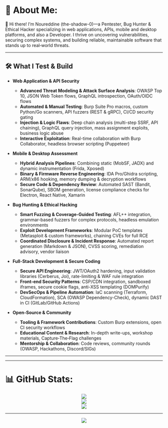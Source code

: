 # 💫 About Me:
👋 Hi there! I’m Noureddine (the-shadow-0)—a Pentester, Bug Hunter & Ethical Hacker specializing in web applications, APIs, mobile and desktop platforms, and also a Developer. I thrive on uncovering vulnerabilities, securing complex systems, and building reliable, maintainable software that stands up to real‑world threats.

---

## 🛠️ What I Test & Build

- **Web Application & API Security**  
  - **Advanced Threat Modeling & Attack Surface Analysis**: OWASP Top 10, JSON Web Token flows, GraphQL introspection, OAuth/OIDC flows  
  - **Automated & Manual Testing**: Burp Suite Pro macros, custom Python/Go scanners, API fuzzers (REST & gRPC), CI/CD security gating  
  - **Injection & Logic Flaws**: Deep chain analysis (multi-step SSRF, API chaining), GraphQL query injection, mass assignment exploits, business logic abuse  
  - **Interactive Exploitation**: Real-time collaboration with Burp Collaborator, headless browser scripting (Puppeteer)

- **Mobile & Desktop Assessment**  
  - **Hybrid Analysis Pipelines**: Combining static (MobSF, JADX) and dynamic instrumentation (Frida, Xposed)  
  - **Binary & Firmware Reverse Engineering**: IDA Pro/Ghidra scripting, ARM/x86 hooking, memory dumping & decryption workflows  
  - **Secure Code & Dependency Review**: Automated SAST (Bandit, SonarQube), SBOM generation, license compliance checks for Electron, React Native, Xamarin  

- **Bug Hunting & Ethical Hacking**  
  - **Smart Fuzzing & Coverage-Guided Testing**: AFL++ integration, grammar-based fuzzers for complex protocols, headless emulation environments  
  - **Exploit Development Frameworks**: Modular PoC templates (Metasploit & custom frameworks), chaining CVEs for full RCE  
  - **Coordinated Disclosure & Incident Response**: Automated report generation (Markdown & JSON), CVSS scoring, remediation advisory, vendor liaison  

- **Full-Stack Development & Secure Coding**  
  - **Secure API Engineering**: JWT/OAuth2 hardening, input validation libraries (Cerberus, Joi), rate-limiting & WAF rule integration  
  - **Front‑end Security Patterns**: CSP/CDN integration, sandboxed iframes, secure cookie flags, anti-XSS templating (DOMPurify)  
  - **DevSecOps & Pipeline Automation**: IaC scanning (Terraform, CloudFormation), SCA (OWASP Dependency-Check), dynamic DAST in CI (GitLab/GitHub Actions)  

- **Open‑Source & Community**  
  - **Tooling & Framework Contributions**: Custom Burp extensions, open CI security workflows  
  - **Educational Content & Research**: In-depth write-ups, workshop materials, Capture‑The‑Flag challenges  
  - **Mentorship & Collaboration**: Code reviews, community rounds (OWASP, Hackathons, Discord/SIGs)  

---

---

# 📊 GitHub Stats:

<div align="center">
  
![](https://github-readme-stats.vercel.app/api?username=the-shadow-0&theme=vue-dark&hide_border=false&include_all_commits=false&count_private=false)<br/>
![](https://nirzak-streak-stats.vercel.app/?user=the-shadow-0&theme=vue-dark&hide_border=false)<br/>
![](https://github-readme-stats.vercel.app/api/top-langs/?username=the-shadow-0&theme=vue-dark&hide_border=false&include_all_commits=false&count_private=false&layout=compact)

---
[![](https://visitcount.itsvg.in/api?id=the-shadow-0&icon=4&color=1)](https://visitcount.itsvg.in)

</div>

